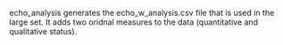 echo_analysis generates the echo_w_analysis.csv file that is used in the large set. It adds two oridnal measures to the data (quantitative and qualitative status).
